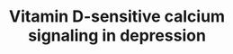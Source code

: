---
annotations:
- id: CL:0000540
  parent: animal cell
  type: Cell Type Ontology
  value: neuron
- id: CL:0000362
  parent: animal cell
  type: Cell Type Ontology
  value: epidermal cell
- id: DOID:1596
  parent: disease of mental health
  type: Disease Ontology
  value: mental depression
- id: PW:0001169
  parent: regulatory pathway
  type: Pathway Ontology
  value: altered calcium/calcium-mediated signaling pathway
- id: CL:0000182
  parent: native cell
  type: Cell Type Ontology
  value: hepatocyte
authors:
- Leonievdven
- Marvin M2
- MaintBot
- Egonw
- Fehrhart
- Finterly
- Eweitz
citedin: ''
communities:
- Diseases
- ONTOX
description: Depression has been linked to (lack of) sunlight exposure and raised
  intracellular calcium levels. In this pathway, the role of the vitamin D pathway
  in calcium signaling in depression is shown. Active 1,25-dihydroxy-vitamin D3 is
  formed from 7-dehydrocholesterol by multiple conversion steps. It associates with
  RXR and VDR in the nucleus, which stimulates transcription of VDR target genes,
  resulting in lower intracellular calcium levels. Less sunlight exposure results
  in lower 1,25-dihydroxyvitamin D3 levels and therefore higher calcium levels.
last-edited: 2025-07-13
ndex: 8986974c-8b6c-11eb-9e72-0ac135e8bacf
organisms:
- Homo sapiens
redirect_from:
- /index.php/Pathway:WP4698
- /instance/WP4698
- /instance/WP4698_r139937
revision: r139937
schema-jsonld:
- '@context': https://schema.org/
  '@id': https://wikipathways.github.io/pathways/WP4698.html
  '@type': Dataset
  creator:
    '@type': Organization
    name: WikiPathways
  description: Depression has been linked to (lack of) sunlight exposure and raised
    intracellular calcium levels. In this pathway, the role of the vitamin D pathway
    in calcium signaling in depression is shown. Active 1,25-dihydroxy-vitamin D3
    is formed from 7-dehydrocholesterol by multiple conversion steps. It associates
    with RXR and VDR in the nucleus, which stimulates transcription of VDR target
    genes, resulting in lower intracellular calcium levels. Less sunlight exposure
    results in lower 1,25-dihydroxyvitamin D3 levels and therefore higher calcium
    levels.
  keywords:
  - 1,25-(OH)2D3
  - 25(OH)D3
  - 7-Dehydrocholesterol
  - ATP2B1
  - ATP2B2
  - ATP2B3
  - ATP2B4
  - Acetylcholine
  - BCL2
  - CACNA1C
  - CHRM1
  - CYP27A1
  - CYP27B1
  - Calbindin
  - Ca²⁺
  - Diacylglycerol
  - G6PD
  - GCLC
  - GGT1
  - GPX
  - GRIN1
  - GRIN2A
  - GRIN2B
  - GRIN2C
  - GRIN2D
  - GRM5
  - GSR
  - Glutamate
  - H2O2
  - ITPR1
  - ITPR2
  - ITPR3
  - Inositol 1,4,5-trisphosphate
  - KCNQ2
  - KCNQ3
  - KDM1A
  - KDM1B
  - KDM3A
  - KDM6B
  - Ketamine
  - K⁺
  - Li⁺
  - NFE2L2
  - Na+
  - Na⁺
  - PIP2
  - PVALB
  - RXRA
  - SLC8A1
  - Superoxide
  - TPH1
  - TPH2
  - VDR
  - Vitamin D3
  license: CC0
  name: Vitamin D-sensitive calcium signaling in depression
seo: CreativeWork
title: Vitamin D-sensitive calcium signaling in depression
wpid: WP4698
---